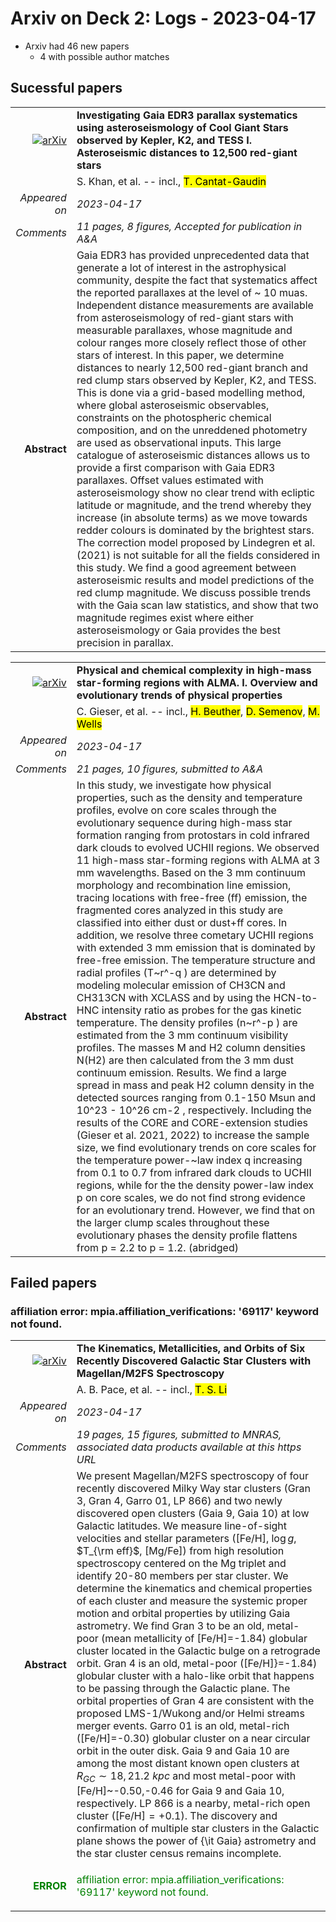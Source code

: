 # Arxiv on Deck 2: Logs - 2023-04-17

* Arxiv had 46 new papers
    * 4 with possible author matches

## Sucessful papers


|||
|---:|:---|
| [![arXiv](https://img.shields.io/badge/arXiv-arXiv:2304.07158-b31b1b.svg)](https://arxiv.org/abs/arXiv:2304.07158) | **Investigating Gaia EDR3 parallax systematics using asteroseismology of  Cool Giant Stars observed by Kepler, K2, and TESS I. Asteroseismic distances  to 12,500 red-giant stars**  |
|| S. Khan, et al. -- incl., <mark>T. Cantat-Gaudin</mark> |
|*Appeared on*| *2023-04-17*|
|*Comments*| *11 pages, 8 figures, Accepted for publication in A&A*|
|**Abstract**| Gaia EDR3 has provided unprecedented data that generate a lot of interest in the astrophysical community, despite the fact that systematics affect the reported parallaxes at the level of ~ 10 muas. Independent distance measurements are available from asteroseismology of red-giant stars with measurable parallaxes, whose magnitude and colour ranges more closely reflect those of other stars of interest. In this paper, we determine distances to nearly 12,500 red-giant branch and red clump stars observed by Kepler, K2, and TESS. This is done via a grid-based modelling method, where global asteroseismic observables, constraints on the photospheric chemical composition, and on the unreddened photometry are used as observational inputs. This large catalogue of asteroseismic distances allows us to provide a first comparison with Gaia EDR3 parallaxes. Offset values estimated with asteroseismology show no clear trend with ecliptic latitude or magnitude, and the trend whereby they increase (in absolute terms) as we move towards redder colours is dominated by the brightest stars. The correction model proposed by Lindegren et al. (2021) is not suitable for all the fields considered in this study. We find a good agreement between asteroseismic results and model predictions of the red clump magnitude. We discuss possible trends with the Gaia scan law statistics, and show that two magnitude regimes exist where either asteroseismology or Gaia provides the best precision in parallax. |


|||
|---:|:---|
| [![arXiv](https://img.shields.io/badge/arXiv-arXiv:2304.07237-b31b1b.svg)](https://arxiv.org/abs/arXiv:2304.07237) | **Physical and chemical complexity in high-mass star-forming regions with  ALMA. I. Overview and evolutionary trends of physical properties**  |
|| C. Gieser, et al. -- incl., <mark>H. Beuther</mark>, <mark>D. Semenov</mark>, <mark>M. Wells</mark> |
|*Appeared on*| *2023-04-17*|
|*Comments*| *21 pages, 10 figures, submitted to A&A*|
|**Abstract**| In this study, we investigate how physical properties, such as the density and temperature profiles, evolve on core scales through the evolutionary sequence during high-mass star formation ranging from protostars in cold infrared dark clouds to evolved UCHII regions. We observed 11 high-mass star-forming regions with ALMA at 3 mm wavelengths. Based on the 3 mm continuum morphology and recombination line emission, tracing locations with free-free (ff) emission, the fragmented cores analyzed in this study are classified into either dust or dust+ff cores. In addition, we resolve three cometary UCHII regions with extended 3 mm emission that is dominated by free-free emission. The temperature structure and radial profiles (T~r^-q ) are determined by modeling molecular emission of CH3CN and CH313CN with XCLASS and by using the HCN-to- HNC intensity ratio as probes for the gas kinetic temperature. The density profiles (n~r^-p ) are estimated from the 3 mm continuum visibility profiles. The masses M and H2 column densities N(H2) are then calculated from the 3 mm dust continuum emission. Results. We find a large spread in mass and peak H2 column density in the detected sources ranging from 0.1-150 Msun and 10^23 - 10^26 cm-2 , respectively. Including the results of the CORE and CORE-extension studies (Gieser et al. 2021, 2022) to increase the sample size, we find evolutionary trends on core scales for the temperature power-~law index q increasing from 0.1 to 0.7 from infrared dark clouds to UCHII regions, while for the the density power-law index p on core scales, we do not find strong evidence for an evolutionary trend. However, we find that on the larger clump scales throughout these evolutionary phases the density profile flattens from p = 2.2 to p = 1.2. (abridged) |

## Failed papers

### affiliation error: mpia.affiliation_verifications: '69117' keyword not found. 


|||
|---:|:---|
| [![arXiv](https://img.shields.io/badge/arXiv-arXiv:2304.06904-b31b1b.svg)](https://arxiv.org/abs/arXiv:2304.06904) | **The Kinematics, Metallicities, and Orbits of Six Recently Discovered  Galactic Star Clusters with Magellan/M2FS Spectroscopy**  |
|| A. B. Pace, et al. -- incl., <mark>T. S. Li</mark> |
|*Appeared on*| *2023-04-17*|
|*Comments*| *19 pages, 15 figures, submitted to MNRAS, associated data products available at this https URL*|
|**Abstract**| We present Magellan/M2FS spectroscopy of four recently discovered Milky Way star clusters (Gran 3, Gran 4, Garro 01, LP 866) and two newly discovered open clusters (Gaia 9, Gaia 10) at low Galactic latitudes. We measure line-of-sight velocities and stellar parameters ([Fe/H], $\log{g}$, $T_{\rm eff}$, [Mg/Fe]) from high resolution spectroscopy centered on the Mg triplet and identify 20-80 members per star cluster. We determine the kinematics and chemical properties of each cluster and measure the systemic proper motion and orbital properties by utilizing Gaia astrometry. We find Gran 3 to be an old, metal-poor (mean metallicity of [Fe/H]=-1.84) globular cluster located in the Galactic bulge on a retrograde orbit. Gran 4 is an old, metal-poor ([Fe/H]}=-1.84) globular cluster with a halo-like orbit that happens to be passing through the Galactic plane. The orbital properties of Gran 4 are consistent with the proposed LMS-1/Wukong and/or Helmi streams merger events. Garro 01 is an old, metal-rich ([Fe/H]=-0.30) globular cluster on a near circular orbit in the outer disk. Gaia 9 and Gaia 10 are among the most distant known open clusters at $R_{GC}\sim 18, 21.2~kpc$ and most metal-poor with [Fe/H]~-0.50,-0.46 for Gaia 9 and Gaia 10, respectively. LP 866 is a nearby, metal-rich open cluster ([Fe/H]$=+0.1$). The discovery and confirmation of multiple star clusters in the Galactic plane shows the power of {\it Gaia} astrometry and the star cluster census remains incomplete. |
|<p style="color:green"> **ERROR** </p>| <p style="color:green">affiliation error: mpia.affiliation_verifications: '69117' keyword not found.</p> |

